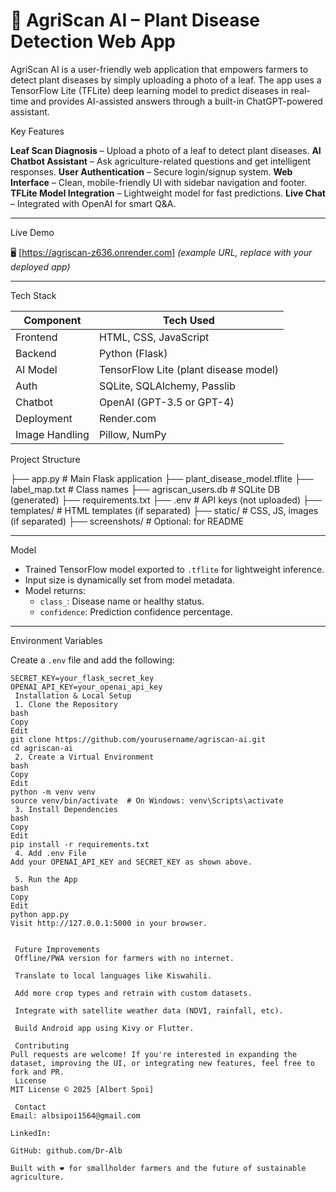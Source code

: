 
# 🌱 AgriScan AI – Plant Disease Detection Web App

AgriScan AI is a user-friendly web application that empowers farmers to detect plant diseases by simply uploading a photo of a leaf. The app uses a TensorFlow Lite (TFLite) deep learning model to predict diseases in real-time and provides AI-assisted answers through a built-in ChatGPT-powered assistant.

 Key Features

 **Leaf Scan Diagnosis** – Upload a photo of a leaf to detect plant diseases.
 **AI Chatbot Assistant** – Ask agriculture-related questions and get intelligent responses.
   **User Authentication** – Secure login/signup system.
   **Web Interface** – Clean, mobile-friendly UI with sidebar navigation and footer.
   **TFLite Model Integration** – Lightweight model for fast predictions.
   **Live Chat** – Integrated with OpenAI for smart Q&A.

---

 Live Demo

🖥 [https://agriscan-z636.onrender.com] *(example URL, replace with your deployed app)*

---


 Tech Stack

| Component       | Tech Used                            |
|-----------------|---------------------------------------|
| Frontend        | HTML, CSS, JavaScript                 |
| Backend         | Python (Flask)                        |
| AI Model        | TensorFlow Lite (plant disease model) |
| Auth            | SQLite, SQLAlchemy, Passlib           |
| Chatbot         | OpenAI (GPT-3.5 or GPT-4)             |
| Deployment      | Render.com                            |
| Image Handling  | Pillow, NumPy                         |

 Project Structure

├── app.py # Main Flask application
├── plant_disease_model.tflite
├── label_map.txt # Class names
├── agriscan_users.db # SQLite DB (generated)
├── requirements.txt
├── .env # API keys (not uploaded)
├── templates/ # HTML templates (if separated)
├── static/ # CSS, JS, images (if separated)
├── screenshots/ # Optional: for README

---

 Model

- Trained TensorFlow model exported to `.tflite` for lightweight inference.
- Input size is dynamically set from model metadata.
- Model returns:
  - `class_`: Disease name or healthy status.
  - `confidence`: Prediction confidence percentage.

---

 Environment Variables

Create a `.env` file and add the following:

```env
SECRET_KEY=your_flask_secret_key
OPENAI_API_KEY=your_openai_api_key
 Installation & Local Setup
 1. Clone the Repository
bash
Copy
Edit
git clone https://github.com/yourusername/agriscan-ai.git
cd agriscan-ai
 2. Create a Virtual Environment
bash
Copy
Edit
python -m venv venv
source venv/bin/activate  # On Windows: venv\Scripts\activate
 3. Install Dependencies
bash
Copy
Edit
pip install -r requirements.txt
 4. Add .env File
Add your OPENAI_API_KEY and SECRET_KEY as shown above.

 5. Run the App
bash
Copy
Edit
python app.py
Visit http://127.0.0.1:5000 in your browser.


 Future Improvements
 Offline/PWA version for farmers with no internet.

 Translate to local languages like Kiswahili.

 Add more crop types and retrain with custom datasets.

 Integrate with satellite weather data (NDVI, rainfall, etc).

 Build Android app using Kivy or Flutter.

 Contributing
Pull requests are welcome! If you're interested in expanding the dataset, improving the UI, or integrating new features, feel free to fork and PR.
 License
MIT License © 2025 [Albert Spoi]

 Contact
Email: albsipoi1564@gmail.com

LinkedIn: 

GitHub: github.com/Dr-Alb

Built with ❤️ for smallholder farmers and the future of sustainable agriculture.
